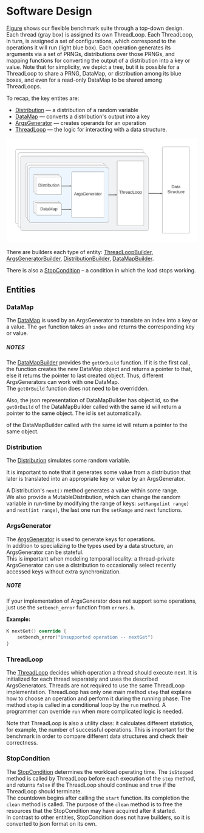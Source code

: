 # Software Design

[Figure](#bench_uml) shows our flexible benchmark suite through a top-down design.
Each thread (gray box) is assigned its own ThreadLoop.
Each ThreadLoop, in turn, is assigned a set of configurations,
which correspond to the operations it will run (light blue box).
Each operation generates its arguments via a set of PRNGs, distributions over those PRNGs,
and mapping functions for converting the output of a distribution into a key or value.
Note that for simplicity, we depict a tree, but it is possible for a ThreadLoop to share a PRNG, DataMap,
or distribution among its blue boxes, and even for a read-only DataMap to be shared among ThreadLoops.

[//]: # (The workload consists of 4 types of entities:)
To recap, the key entites are:
+ [Distribution](./microbench/workloads/distributions/distribution.h) — a distribution of a random variable
+ [DataMap](./microbench/workloads/data_maps/data_map.h) — converts a distribution's output into a key
+ [ArgsGenerator](./microbench/workloads/args_generators/args_generator.h) — creates operands for an operation
+ [ThreadLoop](./microbench/workloads/thread_loops/thread_loop.h) — the logic for interacting with a data structure.


<a id="bench_uml">![bench_uml.png](./bench_uml.png)</a>


There are builders each type of entity:
[ThreadLoopBuilder](./microbench/workloads/thread_loops/thread_loop_builder.h),
[ArgsGeneratorBuilder](./microbench/workloads/args_generators/args_generator_builder.h),
[DistributionBuilder](./microbench/workloads/distributions/distribution_builder.h),
[DataMapBuilder](./microbench/workloads/data_maps/data_map_builder.h).

There is also a [StopCondition](./microbench/workloads/stop_condition/stop_condition.h)
– a condition in which the load stops working.

[//]: # (It will be described later.)

## Entities

### DataMap

The [DataMap](./microbench/workloads/data_maps/data_map.h) is used by an ArgsGenerator
to translate an index into a key or a value. The `get` function takes an `index` and returns the corresponding key or value.

##### NOTES
The [DataMapBuilder](./microbench/workloads/data_maps/data_map_builder.h) provides the `getOrBuild` function.
If it is the first call, the function creates the new DataMap object and returns a pointer to that,
else it returns the pointer to last created object. Thus, different ArgsGenerators can work with one DataMap.  
The `getOrBuild` function does not need to be overridden. 


Also, the json representation of DataMapBuilder has object id, 
so the `getOrBuild` of the DataMapBuilder called with the same id will return a pointer to the same object.
The id is set automatically.

of the DataMapBuilder called with the same id will return a pointer to the same object.

[//]: # (This function creates the new object if)

### Distribution

The [Distribution](./microbench/workloads/distributions/distribution.h) simulates some random variable.

It is important to note that it generates some value from a distribution 
that later is translated into an appropriate key or value by an ArgsGenerator. 

A Distribution's `next()` method generates a value within some range.  
We also provide a MutableDistribution, which can change the random variable in run-time by modifying the range of keys:
`setRange(int range)` and `next(int range)`, the last one run the `setRange` and `next` functions.

### ArgsGenerator

The [ArgsGenerator](./microbench/workloads/args_generators/args_generator.h) is used to generate keys for operations.  
In addition to specializing to the types used by a data structure, an ArgsGenerator can be stateful.  
This is important when modeling temporal locality: 
a thread-private ArgsGenerator can use a distribution 
to occasionally select recently accessed keys without extra synchronization.

##### NOTE
If your implementation of ArgsGenerator does not support some operations, 
just use the `setbench_error` function from `errors.h`. 

__Example:__
```c++
K nextGet() override {
    setbench_error("Unsupported operation -- nextGet")
}
```

### ThreadLoop

The [ThreadLoop](./microbench/workloads/thread_loops/thread_loop.h) decides which operation a thread should execute next. 
It is initialized for each thread separately and uses the described ArgsGenerators. 
Threads are not required to use the same ThreadLoop implementation. 
ThreadLoop has only one main method `step` 
that explains how to choose an operation and perform it during the running phase.
The method `step` is called in a conditional loop by the `run` method.
A programmer can override `run` when more complicated logic is needed.

Note that ThreadLoop is also a utility class: it calculates different statistics, 
for example, the number of successful operations. 
This is important for the benchmark in order to compare different data structures and check their correctness.


### StopCondition

The [StopCondition](./microbench/workloads/stop_condition/stop_condition.h) determines the workload operating time.
The `isStopped` method is called by ThreadLoop before each execution of the `step` method, 
and returns `false` if the ThreadLoop should continue and `true` if the ThreadLoop should terminate.  
The countdown begins after calling the `start` function. Its completion the `clean` method is called. 
The purpose of the `clean` method is to free the resources that the StopCondition may have acquired after it started.  
In contrast to other entities, StopCondition does not have builders, so it is converted to json format on its own.




